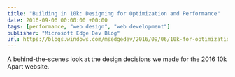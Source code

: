 ```yaml
---
title: "Building in 10k: Designing for Optimization and Performance"
date: 2016-09-06 00:00:00 +00:00
tags: [performance, "web design", "web development"]
publisher: "Microsoft Edge Dev Blog"
url: https://blogs.windows.com/msedgedev/2016/09/06/10k-for-optimization-performance/
---
```


A behind-the-scenes look at the design decisions we made for the 2016 10k Apart website.
